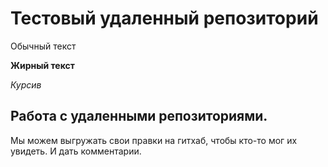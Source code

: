 # Тестовый удаленный репозиторий

Обычный текст

**Жирный текст**

*Курсив* 

## Работа с удаленными репозиториями.
Мы можем выгружать свои правки на гитхаб, чтобы кто-то мог их увидеть.
И дать комментарии.


